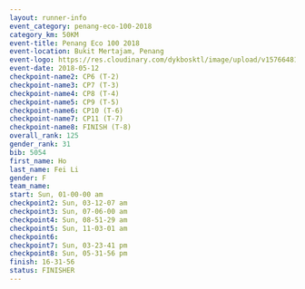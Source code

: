 ```yaml
--- 
layout: runner-info 
event_category: penang-eco-100-2018 
category_km: 50KM 
event-title: Penang Eco 100 2018 
event-location: Bukit Mertajam, Penang 
event-logo: https://res.cloudinary.com/dykbosktl/image/upload/v1576648106/Logo/Logo_lovxhg.jpg 
event-date: 2018-05-12 
checkpoint-name2: CP6 (T-2) 
checkpoint-name3: CP7 (T-3) 
checkpoint-name4: CP8 (T-4) 
checkpoint-name5: CP9 (T-5) 
checkpoint-name6: CP10 (T-6) 
checkpoint-name7: CP11 (T-7) 
checkpoint-name8: FINISH (T-8) 
overall_rank: 125
gender_rank: 31
bib: 5054
first_name: Ho
last_name: Fei Li
gender: F
team_name: 
start: Sun, 01-00-00 am
checkpoint2: Sun, 03-12-07 am
checkpoint3: Sun, 07-06-00 am
checkpoint4: Sun, 08-51-29 am
checkpoint5: Sun, 11-03-01 am
checkpoint6: 
checkpoint7: Sun, 03-23-41 pm
checkpoint8: Sun, 05-31-56 pm
finish: 16-31-56
status: FINISHER
--- 
```

